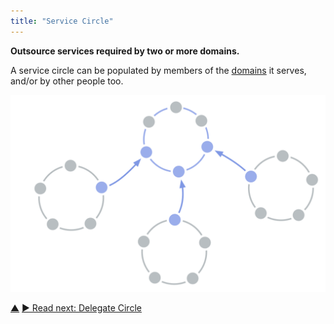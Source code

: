 ```yaml
---
title: "Service Circle"
---
```



**Outsource services required by two or more domains.**

A service circle can be populated by members of the <a href="#" class="tooltip" title="Domain: A distinct area of influence, activity and decision making within an organization.">domains</a> it serves, and/or by other people too.

![Service Circle](img/structural-patterns/service-circle.png)


<div class="bottom-nav">
<a href="organizational-structure.html" title="Up: Organizational Structure">▲</a> <a href="delegate-circle.html" title="Read next: Delegate Circle">▶ Read next: Delegate Circle</a>
</div>


<script type="text/javascript">
Mousetrap.bind('g n', function() {
    window.location.href = 'delegate-circle.html';
    return false;
});
</script>

